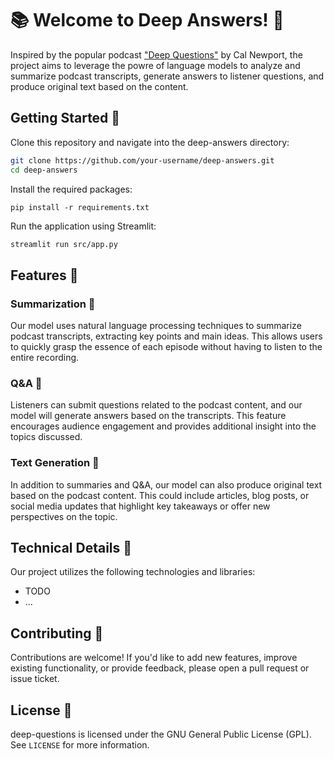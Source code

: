 # 📚 Welcome to Deep Answers! 🤔

  Inspired by the popular podcast ["Deep Questions"](https://www.thedeeplife.com/) by Cal Newport, the project aims to leverage the powre of language models to analyze and summarize podcast transcripts, generate answers to listener questions, and produce original text based on the content.

## Getting Started 🌱

  Clone this repository and navigate into the deep-answers directory:

  ```sh
  git clone https://github.com/your-username/deep-answers.git
  cd deep-answers
  ```

  Install the required packages:

  ```
  pip install -r requirements.txt
  ```

  Run the application using Streamlit:

  ```sh
  streamlit run src/app.py
  ```

## Features 🎉

### Summarization 📖

  Our model uses natural language processing techniques to summarize podcast transcripts, extracting key points and main ideas. This allows users to quickly grasp the essence of each episode without having to listen to the entire recording.

### Q&A 🤔

  Listeners can submit questions related to the podcast content, and our model will generate answers based on the transcripts. This feature encourages audience engagement and provides additional insight into the topics discussed.

### Text Generation 📝

  In addition to summaries and Q&A, our model can also produce original text based on the podcast content. This could include articles, blog posts, or social media updates that highlight key takeaways or offer new perspectives on the topic.

## Technical Details 🔧

  Our project utilizes the following technologies and libraries:

  - TODO
  - ...

## Contributing 🤝

  Contributions are welcome! If you'd like to add new features, improve existing functionality, or provide feedback, please open a pull request or issue ticket.
  
## License 📄

deep-questions is licensed under the GNU General Public License (GPL). See `LICENSE` for more information.

